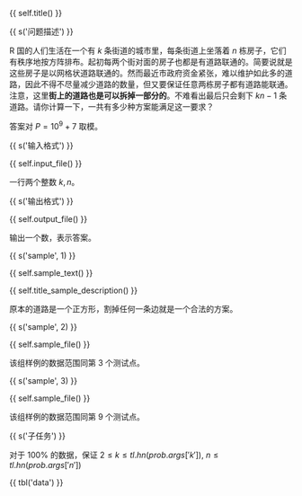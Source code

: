 {{ self.title() }}

{{ s('问题描述') }}

R 国的人们生活在一个有 $k$ 条街道的城市里，每条街道上坐落着 $n$ 栋房子，它们有秩序地按方阵排布。起初每两个街对面的房子也都是有道路联通的。简要说就是这些房子是以网格状道路联通的。然而最近市政府资金紧张，难以维护如此多的道路，因此不得不尽量减少道路的数量，但又要保证任意两栋房子都有道路能联通。注意，这里**街上的道路也是可以拆掉一部分的**。不难看出最后只会剩下 $kn - 1$ 条道路。请你计算一下，一共有多少种方案能满足这一要求？

答案对 $P = 10^9 + 7$ 取模。

{{ s('输入格式') }}

{{ self.input_file() }}

一行两个整数 $k, n$。

{{ s('输出格式') }}

{{ self.output_file() }}

输出一个数，表示答案。

{{ s('sample', 1) }}

{{ self.sample_text() }}

{{ self.title_sample_description() }}

原本的道路是一个正方形，割掉任何一条边就是一个合法的方案。

{{ s('sample', 2) }}

{{ self.sample_file() }}

该组样例的数据范围同第 3 个测试点。

{{ s('sample', 3) }}

{{ self.sample_file() }}

该组样例的数据范围同第 9 个测试点。

{{ s('子任务') }}

对于 $100\%$ 的数据，保证 $2 \le k \le {{ tl.hn(prob.args['k']) }}$, $n \le {{ tl.hn(prob.args['n']) }}$

{{ tbl('data') }}
